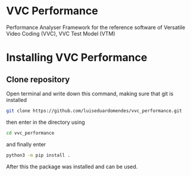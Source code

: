 # VVC Performance
Performance Analyser Framework for the reference software of Versatile Video Coding (VVC), VVC Test Model (VTM)

# Installing VVC Performance
## Clone repository
Open terminal and write down this command, making sure that git is installed

```bash
git clone https://github.com/luiseduardomendes/vvc_performance.git
```

then enter in the directory using

```bash
cd vvc_performance
```

and finally enter

```bash
python3 -m pip install .
```

After this the package was installed and can be used.



 
